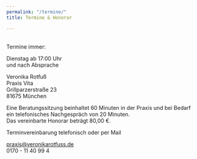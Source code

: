 ```yaml
---
permalink: "/termine/"
title: Termine & Honorar

---
```

<br>
Termine immer:

Dienstag ab 17:00 Uhr  
und nach Absprache

Veronika Rotfuß  
Praxis Vita  
Grillparzerstraße 23  
81675 München

Eine Beratungssitzung beinhaltet 60 Minuten in der Praxis und bei Bedarf ein telefonisches Nachgespräch von 20 Minuten.  
Das vereinbarte Honorar beträgt 80,00 €.

Terminvereinbarung telefonisch oder per Mail

praxis@veronikarotfuss.de  
0170 - 11 40 99 4
